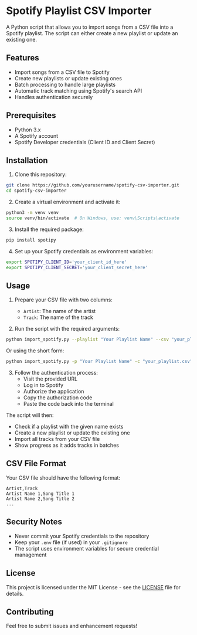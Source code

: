 # Spotify Playlist CSV Importer

A Python script that allows you to import songs from a CSV file into a Spotify playlist. The script can either create a new playlist or update an existing one.

## Features

- Import songs from a CSV file to Spotify
- Create new playlists or update existing ones
- Batch processing to handle large playlists
- Automatic track matching using Spotify's search API
- Handles authentication securely

## Prerequisites

- Python 3.x
- A Spotify account
- Spotify Developer credentials (Client ID and Client Secret)

## Installation

1. Clone this repository:
```bash
git clone https://github.com/yourusername/spotify-csv-importer.git
cd spotify-csv-importer
```

2. Create a virtual environment and activate it:
```bash
python3 -m venv venv
source venv/bin/activate  # On Windows, use: venv\Scripts\activate
```

3. Install the required package:
```bash
pip install spotipy
```

4. Set up your Spotify credentials as environment variables:
```bash
export SPOTIPY_CLIENT_ID='your_client_id_here'
export SPOTIPY_CLIENT_SECRET='your_client_secret_here'
```

## Usage

1. Prepare your CSV file with two columns:
   - `Artist`: The name of the artist
   - `Track`: The name of the track

2. Run the script with the required arguments:
```bash
python import_spotify.py --playlist "Your Playlist Name" --csv "your_playlist.csv"
```

Or using the short form:
```bash
python import_spotify.py -p "Your Playlist Name" -c "your_playlist.csv"
```

3. Follow the authentication process:
   - Visit the provided URL
   - Log in to Spotify
   - Authorize the application
   - Copy the authorization code
   - Paste the code back into the terminal

The script will then:
- Check if a playlist with the given name exists
- Create a new playlist or update the existing one
- Import all tracks from your CSV file
- Show progress as it adds tracks in batches

## CSV File Format

Your CSV file should have the following format:
```csv
Artist,Track
Artist Name 1,Song Title 1
Artist Name 2,Song Title 2
...
```

## Security Notes

- Never commit your Spotify credentials to the repository
- Keep your `.env` file (if used) in your `.gitignore`
- The script uses environment variables for secure credential management

## License

This project is licensed under the MIT License - see the [LICENSE](LICENSE.txt) file for details.

## Contributing

Feel free to submit issues and enhancement requests!
